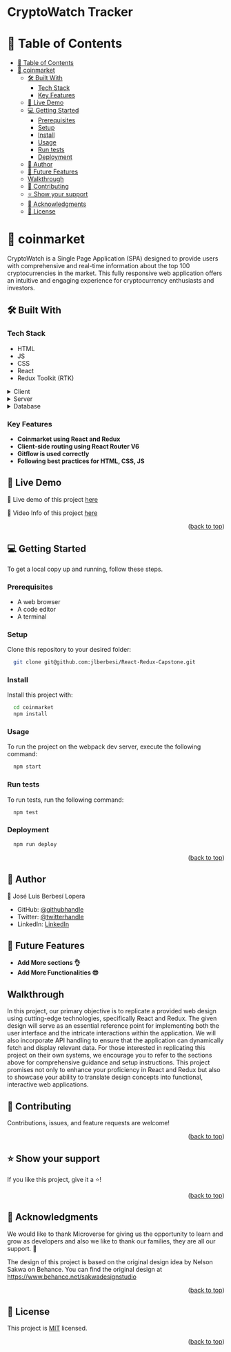 <h1>CryptoWatch Tracker</h1>

<a name="readme-top"></a>

<!-- TABLE OF CONTENTS -->

# 📗 Table of Contents

- [📗 Table of Contents](#-table-of-contents)
- [📖 coinmarket](#-coinmarket)
  - [🛠 Built With ](#-built-with-)
    - [Tech Stack ](#tech-stack-)
    - [Key Features ](#key-features-)
  - [🚀 Live Demo ](#-live-demo-)
  - [💻 Getting Started ](#-getting-started-)
    - [Prerequisites](#prerequisites)
    - [Setup](#setup)
    - [Install](#install)
    - [Usage](#usage)
    - [Run tests](#run-tests)
    - [Deployment](#deployment)
  - [👥 Author ](#-author-)
  - [🔭 Future Features ](#-future-features-)
  - [Walkthrough ](#walkthrough-)
  - [🤝 Contributing ](#-contributing-)
  - [⭐️ Show your support ](#️-show-your-support-)
  - [🙏 Acknowledgments ](#-acknowledgments-)
  - [📝 License ](#-license-)

<!-- PROJECT DESCRIPTION -->

# 📖 coinmarket<a name="about-project"></a>

CryptoWatch is a Single Page Application (SPA) designed to provide users with comprehensive and real-time information about the top 100 cryptocurrencies in the market. This fully responsive web application offers an intuitive and engaging experience for cryptocurrency enthusiasts and investors.

## 🛠 Built With <a name="built-with"></a>

### Tech Stack <a name="tech-stack"></a>

- HTML
- JS
- CSS
- React
- Redux Toolkit (RTK)

<details>
  <summary>Client</summary>
  - HTML5<br>
  - JS<br>
  - CSS3<br>
  - React.js<br>
  - Redux.js<br>
  - Jest.js
</details>

<details>
  <summary>Server</summary>
    - Null
</details>

<details>
<summary>Database</summary>
    - Null
</details>

### Key Features <a name="key-features"></a>

- **Coinmarket using React and Redux**
- **Client-side routing using React Router V6**
- **Gitflow is used correctly**
- **Following best practices for HTML, CSS, JS**

<!-- LIVE DEMO -->

## 🚀 Live Demo <a name="live-demo"></a>


🚀 Live demo of this project [here](https://react-reduc-capstone.onrender.com/)

🚀 Video Info of this project [here](Soon)

<p align="right">(<a href="#readme-top">back to top</a>)</p>

<!-- GETTING STARTED -->

## 💻 Getting Started <a name="getting-started"></a>

To get a local copy up and running, follow these steps.

### Prerequisites

- A web browser
- A code editor
- A terminal

### Setup

Clone this repository to your desired folder:

```sh
  git clone git@github.com:jlberbesi/React-Redux-Capstone.git
```

### Install

Install this project with:

```sh
  cd coinmarket
  npm install
```

### Usage

To run the project on the webpack dev server, execute the following command:

```sh
  npm start
```

### Run tests

To run tests, run the following command:


```sh
  npm test
```

### Deployment

```sh
  npm run deploy
```

<p align="right">(<a href="#readme-top">back to top</a>)</p>

<!-- AUTHORS -->

## 👥 Author <a name="authors"></a>

👤 José Luis Berbesí Lopera

- GitHub: [@githubhandle](https://github.com/jlberbesi)
- Twitter: [@twitterhandle](https://twitter.com/imberbesi)
- LinkedIn: [LinkedIn](https://www.linkedin.com/in/jlberbesi/)


## 🔭 Future Features <a name="future-features"></a>

- **Add More sections 👌**
- **Add More Functionalities 😎**

## Walkthrough <a name="walkthrough"></a>

In this project, our primary objective is to replicate a provided web design using cutting-edge technologies, specifically React and Redux. The given design will serve as an essential reference point for implementing both the user interface and the intricate interactions within the application. We will also incorporate API handling to ensure that the application can dynamically fetch and display relevant data. For those interested in replicating this project on their own systems, we encourage you to refer to the sections above for comprehensive guidance and setup instructions. This project promises not only to enhance your proficiency in React and Redux but also to showcase your ability to translate design concepts into functional, interactive web applications.

<!-- CONTRIBUTING -->

## 🤝 Contributing <a name="contributing"></a>

Contributions, issues, and feature requests are welcome!

<p align="right">(<a href="#readme-top">back to top</a>)</p>

<!-- SUPPORT -->

## ⭐️ Show your support <a name="support"></a>

If you like this project, give it a ⭐️!

<p align="right">(<a href="#readme-top">back to top</a>)</p>

## 🙏 Acknowledgments <a name="acknowledgements"></a>

We would like to thank Microverse for giving us the opportunity to learn and grow as developers and also we like to thank our families, they are all our support. 🌟

The design of this project is based on the original design idea by Nelson Sakwa on Behance. You can find the original design at https://www.behance.net/sakwadesignstudio

<p align="right">(<a href="#readme-top">back to top</a>)</p>

<!-- LICENSE -->

## 📝 License <a name="license"></a>

This project is [MIT](./LICENSE) licensed.

<p align="right">(<a href="#readme-top">back to top</a>)</p>
